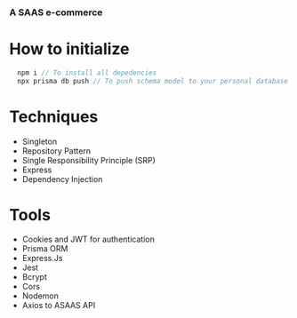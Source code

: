 ### A SAAS e-commerce

# How to initialize

```typescript
  npm i // To install all depedencies
  npx prisma db push // To push schema model to your personal database
```

# Techniques

- Singleton
- Repository Pattern
- Single Responsibility Principle (SRP)
- Express
- Dependency Injection

# Tools

- Cookies and JWT for authentication
- Prisma ORM
- Express.Js
- Jest 
- Bcrypt
- Cors
- Nodemon
- Axios to ASAAS API
